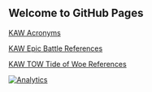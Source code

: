 ## Welcome to GitHub Pages


[KAW Acronyms](/acronyms/ "Kingdoms At War Acronyms")

[KAW Epic Battle References](/eb/ "Kingdoms At War Equipment Guide")

 [KAW TOW Tide of Woe References](/eb/tideofwoe/ "Kingdoms At War Equipment Guide")



 
[![Analytics](https://ga-beacon.appspot.com/UA-104942085-1/kaw-reference/readme)](https://github.com/madsynn/kaw-reference)
